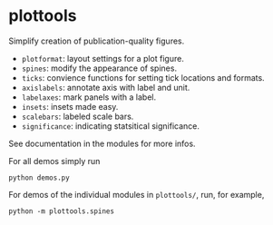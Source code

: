 # plottools

Simplify creation of publication-quality figures.

- `plotformat`: layout settings for a plot figure.
- `spines`: modify the appearance of spines.
- `ticks`: convience functions for setting tick locations and formats.
- `axislabels`: annotate axis with label and unit.
- `labelaxes`: mark panels with a label.
- `insets`: insets made easy.
- `scalebars`: labeled scale bars.
- `significance`: indicating statsitical significance.

See documentation in the modules for more infos.

For all demos simply run
```
python demos.py
```
For demos of the individual modules in `plottools/`, 
run, for example,
```
python -m plottools.spines
```
